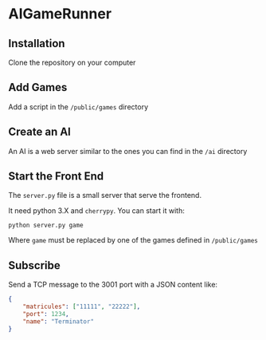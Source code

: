 # AIGameRunner

## Installation

Clone the repository on your computer

## Add Games

Add a script in the `/public/games` directory

## Create an AI

An AI is a web server similar to the ones you can find in the `/ai` directory

## Start the Front End

The `server.py` file is a small server that serve the frontend.

It need python 3.X and `cherrypy`. You can start it with:

```
python server.py game
```

Where `game` must be replaced by one of the games defined in `/public/games`

## Subscribe

Send a TCP message to the 3001 port with a JSON content like:

```json
{
	"matricules": ["11111", "22222"],
	"port": 1234,
	"name": "Terminator"
}
```

